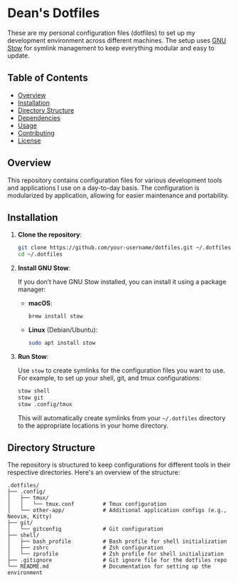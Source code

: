 # Dean's Dotfiles

These are my personal configuration files (dotfiles) to set up my development environment across different machines. The setup uses [GNU Stow](https://www.gnu.org/software/stow/) for symlink management to keep everything modular and easy to update.

## Table of Contents

- [Overview](#overview)
- [Installation](#installation)
- [Directory Structure](#directory-structure)
- [Dependencies](#dependencies)
- [Usage](#usage)
- [Contributing](#contributing)
- [License](#license)

## Overview

This repository contains configuration files for various development tools and applications I use on a day-to-day basis. The configuration is modularized by application, allowing for easier maintenance and portability.

## Installation

1. **Clone the repository**:

    ```bash
    git clone https://github.com/your-username/dotfiles.git ~/.dotfiles
    cd ~/.dotfiles
    ```

2. **Install GNU Stow**:

    If you don’t have GNU Stow installed, you can install it using a package manager:

    - **macOS**: 
      ```bash
      brew install stow
      ```
    - **Linux** (Debian/Ubuntu):
      ```bash
      sudo apt install stow
      ```

3. **Run Stow**:

    Use `stow` to create symlinks for the configuration files you want to use. For example, to set up your shell, git, and tmux configurations:

    ```bash
    stow shell
    stow git
    stow .config/tmux
    ```

    This will automatically create symlinks from your `~/.dotfiles` directory to the appropriate locations in your home directory.

## Directory Structure

The repository is structured to keep configurations for different tools in their respective directories. Here's an overview of the structure:

```plaintext
.dotfiles/
├── .config/
│   ├── tmux/
│   │   └── tmux.conf         # Tmux configuration
│   └── other-app/            # Additional application configs (e.g., Neovim, Kitty)
├── git/
│   └── gitconfig             # Git configuration
├── shell/
│   ├── bash_profile          # Bash profile for shell initialization
│   ├── zshrc                 # Zsh configuration
│   └── zprofile              # Zsh profile for shell initialization
├── .gitignore                # Git ignore file for the dotfiles repo
└── README.md                 # Documentation for setting up the environment